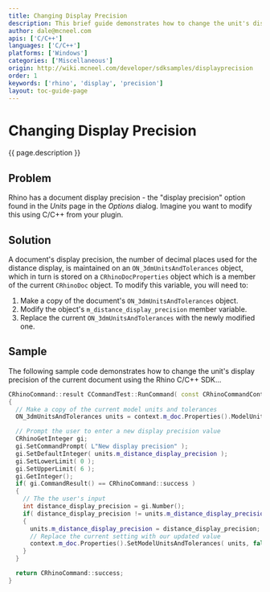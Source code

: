 ```yaml
---
title: Changing Display Precision
description: This brief guide demonstrates how to change the unit's display precision of the current document using C/C++.
author: dale@mcneel.com
apis: ['C/C++']
languages: ['C/C++']
platforms: ['Windows']
categories: ['Miscellaneous']
origin: http://wiki.mcneel.com/developer/sdksamples/displayprecision
order: 1
keywords: ['rhino', 'display', 'precision']
layout: toc-guide-page
---
```


# Changing Display Precision

{{ page.description }}

## Problem

Rhino has a document display precision - the "display precision" option found in the *Units* page in the *Options* dialog.  Imagine you want to modify this using C/C++ from your plugin.

## Solution

A document's display precision, the number of decimal places used for the distance display, is maintained on an `ON_3dmUnitsAndTolerances` object, which in turn is stored on a `CRhinoDocProperties` object which is a member of the current `CRhinoDoc` object.  To modify this variable, you will need to:

1. Make a copy of the document's `ON_3dmUnitsAndTolerances` object.
1. Modify the object's `m_distance_display_precision` member variable.
1. Replace the current `ON_3dmUnitsAndTolerances` with the newly modified one.

## Sample

The following sample code demonstrates how to change the unit's display precision of the current document using the Rhino C/C++ SDK...

```cpp
CRhinoCommand::result CCommandTest::RunCommand( const CRhinoCommandContext& context )
{
  // Make a copy of the current model units and tolerances
  ON_3dmUnitsAndTolerances units = context.m_doc.Properties().ModelUnitsAndTolerances();

  // Prompt the user to enter a new display precision value
  CRhinoGetInteger gi;
  gi.SetCommandPrompt( L"New display precision" );
  gi.SetDefaultInteger( units.m_distance_display_precision );
  gi.SetLowerLimit( 0 );
  gi.SetUpperLimit( 6 );
  gi.GetInteger();
  if( gi.CommandResult() == CRhinoCommand::success )
  {
    // The the user's input
    int distance_display_precision = gi.Number();
    if( distance_display_precision != units.m_distance_display_precision )
    {
      units.m_distance_display_precision = distance_display_precision;
      // Replace the current setting with our updated value
      context.m_doc.Properties().SetModelUnitsAndTolerances( units, false );
    }
  }

  return CRhinoCommand::success;
}
```
